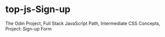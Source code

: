 # top-js-Sign-up
The Odin Project, Full Stack JavaScript Path, Intermediate CSS Concepts, Project: Sign-up Form

